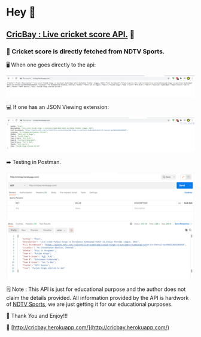 # Hey 👋

## [CricBay : Live cricket score API.]([http://cricbay.herokuapp.com/](http://cricbay.herokuapp.com/)) 🏏 

### 🏏 Cricket score is directly fetched from NDTV Sports.

🖥️ When one goes directly to the api:

![Normal](img/img1.png)

💻 If one has an JSON Viewing extension:

![With JSON Viewer](img/img2.png)

➡️ Testing in Postman.

![Postman](img/img3.png)

🗒️ Note : This API is just for educational purpose and the author does not claim the details provided. All information provided by the API is hardwork of [NDTV Sports]([https://sports.ndtv.com/](https://sports.ndtv.com/)), we are just getting it for our educational purposes.

🏏 Thank You and Enjoy!!! 

🏏 [http://cricbay.herokuapp.com/](http://cricbay.herokuapp.com/)